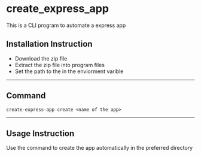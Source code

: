 # create_express_app
 
This is a CLI program to automate a express app 


## Installation Instruction 

+ Download the zip file 
+ Extract the zip file into program files 
+ Set the path to the in the enviorment varible
---

## Command

```create-express-app create <name of the app>```

---

## Usage Instruction 

Use the command to create the app automatically in the preferred directory 